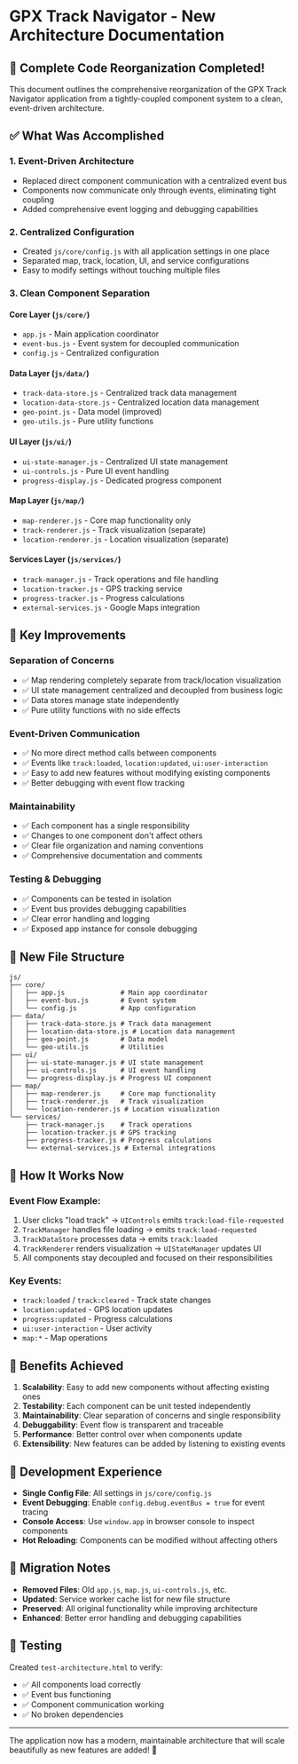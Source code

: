 # GPX Track Navigator - New Architecture Documentation

## 🎉 Complete Code Reorganization Completed!

This document outlines the comprehensive reorganization of the GPX Track Navigator application from a tightly-coupled component system to a clean, event-driven architecture.

## ✅ What Was Accomplished

### 1. **Event-Driven Architecture**
- Replaced direct component communication with a centralized event bus
- Components now communicate only through events, eliminating tight coupling
- Added comprehensive event logging and debugging capabilities

### 2. **Centralized Configuration**
- Created `js/core/config.js` with all application settings in one place
- Separated map, track, location, UI, and service configurations
- Easy to modify settings without touching multiple files

### 3. **Clean Component Separation**

#### **Core Layer** (`js/core/`)
- `app.js` - Main application coordinator
- `event-bus.js` - Event system for decoupled communication
- `config.js` - Centralized configuration

#### **Data Layer** (`js/data/`)
- `track-data-store.js` - Centralized track data management
- `location-data-store.js` - Centralized location data management
- `geo-point.js` - Data model (improved)
- `geo-utils.js` - Pure utility functions

#### **UI Layer** (`js/ui/`)
- `ui-state-manager.js` - Centralized UI state management
- `ui-controls.js` - Pure UI event handling
- `progress-display.js` - Dedicated progress component

#### **Map Layer** (`js/map/`)
- `map-renderer.js` - Core map functionality only
- `track-renderer.js` - Track visualization (separate)
- `location-renderer.js` - Location visualization (separate)

#### **Services Layer** (`js/services/`)
- `track-manager.js` - Track operations and file handling
- `location-tracker.js` - GPS tracking service
- `progress-tracker.js` - Progress calculations
- `external-services.js` - Google Maps integration

## 🔧 Key Improvements

### **Separation of Concerns**
- ✅ Map rendering completely separate from track/location visualization
- ✅ UI state management centralized and decoupled from business logic
- ✅ Data stores manage state independently
- ✅ Pure utility functions with no side effects

### **Event-Driven Communication**
- ✅ No more direct method calls between components
- ✅ Events like `track:loaded`, `location:updated`, `ui:user-interaction`
- ✅ Easy to add new features without modifying existing components
- ✅ Better debugging with event flow tracking

### **Maintainability**
- ✅ Each component has a single responsibility
- ✅ Changes to one component don't affect others
- ✅ Clear file organization and naming conventions
- ✅ Comprehensive documentation and comments

### **Testing & Debugging**
- ✅ Components can be tested in isolation
- ✅ Event bus provides debugging capabilities
- ✅ Clear error handling and logging
- ✅ Exposed app instance for console debugging

## 📁 New File Structure

```
js/
├── core/
│   ├── app.js              # Main app coordinator
│   ├── event-bus.js        # Event system
│   └── config.js           # App configuration
├── data/
│   ├── track-data-store.js # Track data management
│   ├── location-data-store.js # Location data management
│   ├── geo-point.js        # Data model
│   └── geo-utils.js        # Utilities
├── ui/
│   ├── ui-state-manager.js # UI state management
│   ├── ui-controls.js      # UI event handling
│   └── progress-display.js # Progress UI component
├── map/
│   ├── map-renderer.js     # Core map functionality
│   ├── track-renderer.js   # Track visualization
│   └── location-renderer.js # Location visualization
└── services/
    ├── track-manager.js    # Track operations
    ├── location-tracker.js # GPS tracking
    ├── progress-tracker.js # Progress calculations
    └── external-services.js # External integrations
```

## 🚀 How It Works Now

### **Event Flow Example:**
1. User clicks "load track" → `UIControls` emits `track:load-file-requested`
2. `TrackManager` handles file loading → emits `track:load-requested`
3. `TrackDataStore` processes data → emits `track:loaded`
4. `TrackRenderer` renders visualization → `UIStateManager` updates UI
5. All components stay decoupled and focused on their responsibilities

### **Key Events:**
- `track:loaded` / `track:cleared` - Track state changes
- `location:updated` - GPS location updates
- `progress:updated` - Progress calculations
- `ui:user-interaction` - User activity
- `map:*` - Map operations

## 🎯 Benefits Achieved

1. **Scalability**: Easy to add new components without affecting existing ones
2. **Testability**: Each component can be unit tested independently
3. **Maintainability**: Clear separation of concerns and single responsibility
4. **Debuggability**: Event flow is transparent and traceable
5. **Performance**: Better control over when components update
6. **Extensibility**: New features can be added by listening to existing events

## 🔧 Development Experience

- **Single Config File**: All settings in `js/core/config.js`
- **Event Debugging**: Enable `config.debug.eventBus = true` for event tracing
- **Console Access**: Use `window.app` in browser console to inspect components
- **Hot Reloading**: Components can be modified without affecting others

## 📝 Migration Notes

- **Removed Files**: Old `app.js`, `map.js`, `ui-controls.js`, etc.
- **Updated**: Service worker cache list for new file structure
- **Preserved**: All original functionality while improving architecture
- **Enhanced**: Better error handling and debugging capabilities

## 🚧 Testing

Created `test-architecture.html` to verify:
- ✅ All components load correctly
- ✅ Event bus functioning
- ✅ Component communication working
- ✅ No broken dependencies

---

The application now has a modern, maintainable architecture that will scale beautifully as new features are added! 🎉
